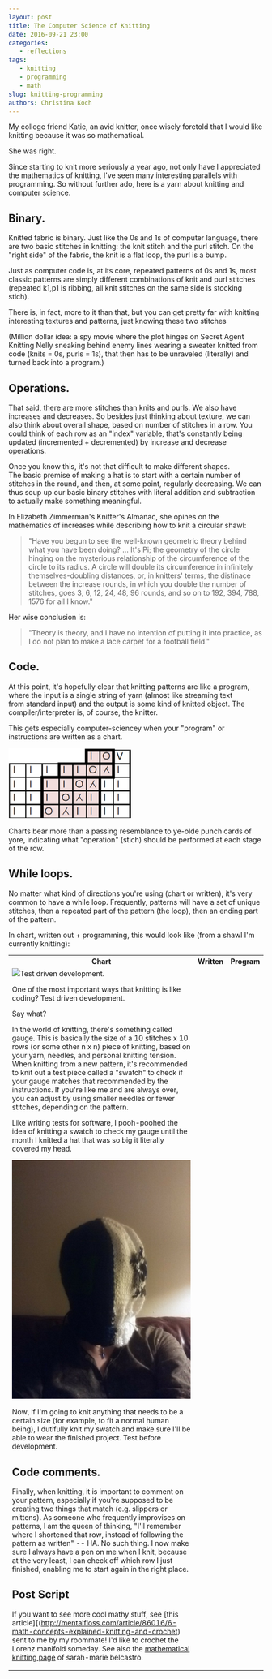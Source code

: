 ```yaml
---
layout: post
title: The Computer Science of Knitting
date: 2016-09-21 23:00
categories: 
   - reflections
tags: 
   - knitting
   - programming
   - math
slug: knitting-programming
authors: Christina Koch
---
```


My college friend Katie, an avid knitter, once wisely foretold that I would 
like knitting because it was so mathematical.  

She was right.  

Since starting to knit more seriously a year ago, not only have I appreciated 
the mathematics of knitting, I've seen many interesting parallels with 
programming.  So without further ado, here is a yarn about knitting 
and computer science.  

## Binary. 

Knitted fabric is binary.  Just like the 0s and 1s of computer language, 
there are two basic stitches in knitting: the knit stitch and 
the purl stitch.  On the "right side" of the fabric, 
the knit is a flat loop, the purl is a bump.  

Just as computer code is, at its core, repeated patterns of 0s and 1s, 
most classic patterns are simply different combinations of 
knit and purl stitches (repeated k1,p1 is ribbing, all knit stitches on the 
same side is stocking stich). 

There is, in fact, more to it than that, but you can get pretty far with 
knitting interesting textures and patterns, just knowing these two stitches

(Million dollar idea: a spy movie where the 
plot hinges on Secret Agent Knitting Nelly sneaking behind enemy lines wearing 
a sweater knitted from code (knits = 0s, purls = 1s), that then has 
to be unraveled (literally) and 
turned back into a program.)

## Operations.  

That said, there are more stitches than 
knits and purls.  We also have increases and decreases.  So besides just thinking 
about texture, we can also think about overall shape, based on 
number of stitches in a row.  You could think of each row as an "index" variable, 
that's constantly being updated (incremented + decremented) by increase 
and decrease operations.  

Once you know this, it's not that difficult to make different shapes.  
The basic premise of making a hat is to 
start with a certain number of stitches in the round, and then, at some point, 
regularly decreasing.  We can thus
soup up our basic binary stitches with literal addition and subtraction to 
actually make something meaningful.  

In Elizabeth Zimmerman's Knitter's Almanac, she opines on the mathematics of 
increases while describing how to knit a circular shawl: 

> "Have you begun to see the well-known geometric theory behind what you have been doing? 
... It's Pi; the geometry of the circle hinging on the mysterious relationship 
of the circumference of the circle to its radius.  A circle will double 
its circumference in infinitely themselves-doubling distances, or, in knitters'
terms, the distinace between the increase rounds, in which you double the number of 
stitches, goes 3, 6, 12, 24, 48, 96 rounds, and so on to 192, 394, 
788, 1576 for all I know."

Her wise conclusion is: 
> "Theory is theory, and I have no intention of putting 
it into practice, as I do not plan to make a lace carpet for a football field."  

## Code. 

At this point, it's hopefully clear that knitting patterns are like a program, 
where the input is a single string of yarn (almost like streaming text  
from standard input) and the output is some kind 
of knitted object.  The compiler/interpreter is, of course, the knitter.  

This gets especially computer-sciencey when your "program" or instructions 
are written as a chart.  

![img](/images/chart.png)

Charts bear more than a passing resemblance to ye-olde punch cards of yore, 
indicating what "operation" (stich) should be performed at each stage of 
the row.  

## While loops.  

No matter what kind of directions you're using (chart or written), it's very common to 
have a while loop.  Frequently, patterns will have a set of unique stitches, 
then a repeated part of the pattern (the loop), then an ending part of the pattern.  

In chart, written out + programming, this would look like (from a shawl I'm currently
knitting): 

<table>
<tr>
<th>Chart</th>
<th>Written</th>
<th>Program</th>
</tr>

<tr>
<td>
<img src="/images/chart_row.png>
</td>

<td>
k1 * yo sl k1 * k1
</td>

<td>
stitches_remaining = 128
k1
stiches_remaining -= 1
WHILE (stiches_remaining > 1)
DO
yo
s
k1
stitches_remaining -=2
DONE
k1
</td>
</tr>
</table>

So you can see in the chart, the highlighted box indicates the body of the loop; 
in the written instructions, the loop body is surrounded by asterisks.  

## Test driven development.  

One of the most important ways that 
knitting is like coding? Test driven development.  

Say what?  

In the world of knitting, there's something called 
gauge.  This is basically the size of a 10 stitches x 10 rows (or some other n x n) piece 
of knitting, based on your yarn, needles, and personal knitting 
tension.  When knitting from a new pattern, it's recommended to knit 
out a test piece called a "swatch" to 
check if your gauge matches that recommended by the instructions.  If 
you're like me and are always over, you can adjust by using smaller 
needles or fewer stitches, depending on the pattern.  

Like writing tests for software, I pooh-poohed the idea of knitting a 
swatch to check my gauge until the month I knitted a hat that was so big 
it literally covered my head.  

![img](/images/fail-hat.jpg)

Now, if I'm going to knit anything that needs to be a certain size (for example, 
to fit a normal human being), I dutifully knit my swatch and make sure I'll be 
able to wear the finished project.  Test before development.  

## Code comments.  

Finally, when knitting, it is important to comment on your pattern, 
especially if you're supposed to be creating two things that match (e.g. 
slippers or mittens).  As someone who frequently improvises on patterns, 
I am the queen of thinking, 
"I'll remember where I shortened that row, instead of following the pattern
as written" -- HA.  No such thing.  I now make sure I always 
have a pen on me when I knit, because at the very least, I can check off 
which row I just finished, enabling me to start again in the right place.  

## Post Script

If you want to see more cool mathy stuff, see [this article][(http://mentalfloss.com/article/86016/6-math-concepts-explained-knitting-and-crochet) 
sent to me by my roommate!  I'd like to crochet the Lorenz manifold someday.  See also 
the [mathematical knitting page](http://www.toroidalsnark.net/mathknit.html) of sarah-marie 
belcastro.  